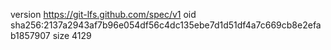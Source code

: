 version https://git-lfs.github.com/spec/v1
oid sha256:2137a2943af7b96e054df56c4dc135ebe7d1d51df4a7c669cb8e2efab1857907
size 4129
